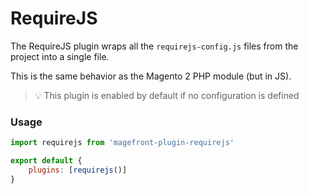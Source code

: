 # RequireJS

The RequireJS plugin wraps all the `requirejs-config.js` files from the project into a single file.

This is the same behavior as the Magento 2 PHP module (but in JS).

> 💡 This plugin is enabled by default if no configuration is defined

### Usage

```js
import requirejs from 'magefront-plugin-requirejs'

export default {
    plugins: [requirejs()]
}
```
